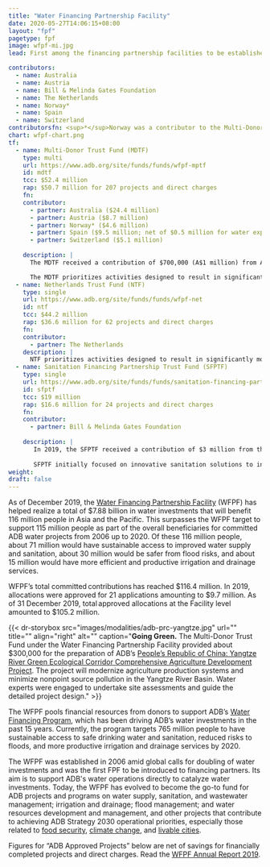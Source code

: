 ```yaml
---
title: "Water Financing Partnership Facility"
date: 2020-05-27T14:06:15+08:00
layout: "fpf"
pagetype: fpf
image: wfpf-mi.jpg
lead: First among the financing partnership facilities to be established, the Water Financing Partnership Facility has been pushing the water agenda for 15 years and continues to fund water-related projects, including projects related to food security, climate change, and livable cities. The facility’s total committed contributions reached $116.4 million in 2019.

contributors:
  - name: Australia
  - name: Austria 
  - name: Bill & Melinda Gates Foundation
  - name: The Netherlands
  - name: Norway*
  - name: Spain
  - name: Switzerland
contributorsfn: <sup>*</sup>Norway was a contributor to the Multi-Donor Trust Fund from 2007 to 2017.
chart: wfpf-chart.png
tf:
  - name: Multi-Donor Trust Fund (MDTF)   
    type: multi
    url: https://www.adb.org/site/funds/funds/wfpf-mptf
    id: mdtf
    tcc: $52.4 million
    rap: $50.7 million for 207 projects and direct charges
    fn:   
    contributor:
      - partner: Australia ($24.4 million) 
      - partner: Austria ($8.7 million) 
      - partner: Norway* ($4.6 million)
      - partner: Spain ($9.5 million; net of $0.5 million for water expert)
      - partner: Switzerland ($5.1 million)
  
    description: |
      The MDTF received a contribution of $700,000 (A$1 million) from Australia in 2019.

      The MDTF prioritizes activities designed to result in significantly more people with access to safe drinking water and improved sanitation, higher productivity and efficiency of irrigation and drainage services, more people with reduced risk of flooding; sustainable  management of water resources; increased knowledge and capacity; and improved sector governance. Norway was a contributor to the MDTF from 2007 to 2017.
  - name: Netherlands Trust Fund (NTF)
    type: single
    url: https://www.adb.org/site/funds/funds/wfpf-net
    id: ntf
    tcc: $44.2 million
    rap: $36.6 million for 62 projects and direct charges
    fn:   
    contributor:
      - partner: The Netherlands
    description: |
      NTF prioritizes activities designed to result in significantly more people with access to safe drinking water and improved sanitation, higher productivity and efficiency of irrigation and drainage services, more people with reduced risk of flooding; sustainable management of water resources; increased knowledge and capacity; improved sector governance; and increased focus on water-food security nexus.
  - name: Sanitation Financing Partnership Trust Fund (SFPTF)
    type: single
    url: https://www.adb.org/site/funds/funds/sanitation-financing-partnership-trust-fund-under-the-water-financing-partnership-facility
    id: sfptf
    tcc: $19 million
    rap: $16.6 million for 24 projects and direct charges
    fn:   
    contributor:
      - partner: Bill & Melinda Gates Foundation
      
    description: |
       In 2019, the SFPTF received a contribution of $3 million from the Bill & Melinda Gates Foundation. 
       
       SFPTF initially focused on innovative sanitation solutions to increase support for fecal sludge management through non-networked (non-sewered) sanitation and septage management. The focus has now shifted to more holistic approach through the citywide inclusive sanitation framework to increase access to appropriate sanitation systems, whether sewered or non-sewered, centralized or decentralized, including the required support to increase knowledge and capacity and improve governance.
weight: 
draft: false
---
```


As of December 2019, the [Water Financing Partnership Facility](https://www.adb.org/site/funds/funds/water-financing-partnership-facility) (WFPF) has helped realize a total of $7.88 billion in water investments that will benefit 116 million people in Asia and the Pacific. This surpasses the WFPF target to support 115 million people as part of the overall beneficiaries for committed ADB water projects from 2006 up to 2020. Of these 116 million people, about 71 million would have sustainable access to improved water supply and sanitation, about 30 million would be safer from flood risks, and about 15 million would have more efficient and productive irrigation and drainage services.

WFPF’s total committed contributions has reached $116.4 million. In 2019, allocations were approved for 21 applications amounting to $9.7 million. As of 31 December 2019, total approved allocations at the Facility level amounted to $105.2 million.

{{< dr-storybox src="images/modalities/adb-prc-yangtze.jpg" url="" title="" align="right" alt="" caption="**Going Green.** The Multi-Donor Trust Fund under the Water Financing Partnership Facility provided about $300,000 for the preparation of ADB’s [People’s Republic of China: Yangtze River Green Ecological Corridor Comprehensive Agriculture Development Project](https://www.adb.org/projects/51116-002/main). The project will modernize agriculture production systems and minimize nonpoint source pollution in the Yangtze River Basin. Water experts were engaged to undertake site assessments and guide the detailed project design." >}}

The WFPF pools financial resources from donors to support ADB’s [Water Financing Program](https://www.adb.org/sectors/water/financing-program), which has been driving ADB’s water investments in the past 15 years. Currently, the program targets 765 million people to have sustainable access to safe drinking water and sanitation, reduced risks to floods, and more productive irrigation and drainage services by 2020. 

The WFPF was established in 2006 amid global calls for doubling of water investments and was the first FPF to be introduced to financing partners. Its aim is to support ADB's water operations directly to catalyze water investments. Today, the WFPF has evolved to become the go-to fund for ADB projects and programs on water supply, sanitation, and wastewater management; irrigation and drainage; flood management; and water resources development and management, and other projects that contribute to achieving ADB Strategy 2030 operational priorities, especially those related to [food security](./strategy-2030/rural-development-and-food-security/), [climate change](./strategy-2030/climate-change/), and [livable cities](./strategy-2030/livable-cities/). 

Figures for “ADB Approved Projects” below are net of savings for financially completed projects and direct charges. Read the [WFPF Annual Report 2019](https://www.adb.org/site/funds/funds/water-financing-partnership-facility).